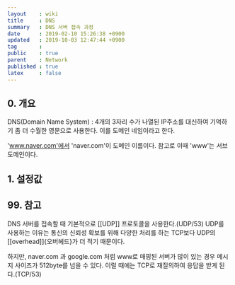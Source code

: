 ```yaml
---
layout    : wiki
title     : DNS
summary   : DNS 서버 접속 과정
date      : 2019-02-10 15:26:38 +0900
updated   : 2019-10-03 12:47:44 +0900
tag       :
public    : true
parent    : Network
published : true
latex     : false
---
```


## 0. 개요

DNS(Domain Name System) : 4개의 3자리 수가 나열된 IP주소를 대신하여 기억하기 좀 더 수월한 영문으로 사용한다. 이를 도메인 네임이라고 한다.

'www.naver.com'에서 'naver.com'이 도메인 이름이다. 참고로 이때 'www'는 서브 도메인이다.


## 1. 설정값


## 99. 참고

DNS 서버를 접속할 때 기본적으로 [[UDP]] 프로토콜을 사용한다.(UDP/53) 
UDP를 사용하는 이유는 통신의 신뢰성 확보를 위해 다양한 처리를 하는 TCP보다 UDP의 [[overhead]]{오버헤드}가 더 적기 때문이다. 

하지만, naver.com 과 google.com 처럼 www로 매핑된 서버가 많이 있는 경우 메시지 사이즈가 512byte를 넘을 수 있다. 이럴 때에는 TCP로 재질의하여 응답을 받게 된다.(TCP/53)
